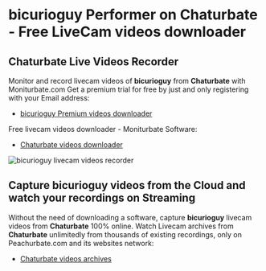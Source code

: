 # bicurioguy Performer on Chaturbate - Free LiveCam videos downloader

## Chaturbate Live Videos Recorder

Monitor and record livecam videos of **bicurioguy** from **Chaturbate** with Moniturbate.com
Get a premium trial for free by just and only registering with your Email address:
* [bicurioguy Premium videos downloader](https://moniturbate.com/request-demo-licence-key.html)

Free livecam videos downloader - Moniturbate Software:
* [Chaturbate videos downloader](https://moniturbate.com/moniturbate-download-software.html)

![bicurioguy livecam videos recorder](https://peachurnet.com/templates/moniturbate-software.png)


## Capture bicurioguy videos from the Cloud and watch your recordings on Streaming

Without the need of downloading a software, capture **bicurioguy** livecam videos from **Chaturbate** 100% online.
Watch Livecam archives from **Chaturbate** unlimitedly from thousands of existing recordings, only on Peachurbate.com and its websites network:
* [Chaturbate videos archives](https://peachurnet.com/)